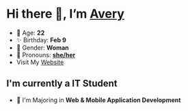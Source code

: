 # Hi there 👋, I’m [Avery][website]

- 🌸 Age: **22**
- ✨ Birthday: **Feb 9**
- 🎨 Gender: **Woman**
- 🌈 Pronouns: **[she/her][pronouns]**
- Visit My [Website][website]

## I'm currently a IT Student

- 📌 I'm Majoring in **Web & Mobile Application Development**

[//]: <> (Links)

[wakatime-profile]: https://wakatime.com/@Averyyyyyyyy
[pronouns-definitions]: https://en.pronouns.page/she/her
[pronouns]: https://en.pronouns.page/she
[website]: https://avarose.dev/
[alexandres-badge-repo]: https://github.com/alexandresanlim/Badges4-README.md-Profile

